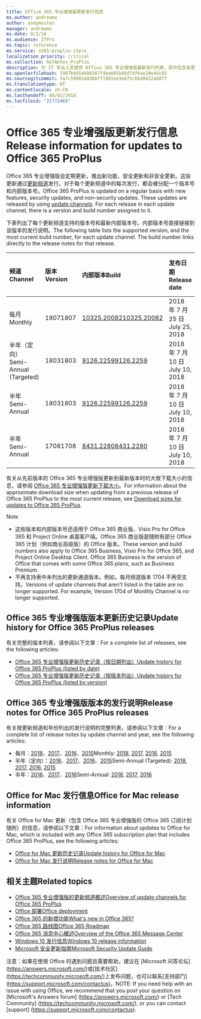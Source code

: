 ```yaml
---
title: Office 365 专业增强版更新发行信息
ms.author: andrewmo
author: andymosten
manager: andrewmo
ms.date: 8/2/18
ms.audience: ITPro
ms.topic: reference
ms.service: o365-proplus-itpro
localization_priority: Critical
ms.collection: RelNotes_ProPlus
description: 为 IT 专业人员提供 Office 365 专业增强版最新发行列表，其中包含各更新频道和发行说明链接以及更新历史记录
ms.openlocfilehash: f407b9554688387f4ba085b66d7df6ae28e4dc95
ms.sourcegitcommit: 3a7c59901d43bbff19d1ee3e675c66d0412ab8f7
ms.translationtype: HT
ms.contentlocale: zh-CN
ms.lasthandoff: 08/02/2018
ms.locfileid: "21772469"
---
```

# <a name="release-information-for-updates-to-office-365-proplus"></a><span data-ttu-id="5e541-103">Office 365 专业增强版更新发行信息</span><span class="sxs-lookup"><span data-stu-id="5e541-103">Release information for updates to Office 365 ProPlus</span></span>

<span data-ttu-id="5e541-p101">Office 365 专业增强版会定期更新，推出新功能、安全更新和非安全更新。这些更新通过[更新频道](https://docs.microsoft.com/deployoffice/overview-of-update-channels-for-office-365-proplus)发行。对于每个更新频道中的每次发行，都会被分配一个版本号和内部版本号。</span><span class="sxs-lookup"><span data-stu-id="5e541-p101">Office 365 ProPlus is updated on a regular basis with new features, security updates, and non-security updates. These updates are released by using [update channels](https://docs.microsoft.com/deployoffice/overview-of-update-channels-for-office-365-proplus). For each release in each update channel, there is a version and build number assigned to it.</span></span> 

<span data-ttu-id="5e541-p102">下表列出了每个更新频道支持的版本号和最新内部版本号。内部版本号直接链接到该版本的发行说明。</span><span class="sxs-lookup"><span data-stu-id="5e541-p102">The following table lists the supported version, and the most current build number, for each update channel. The build number links directly to the release notes for that release.</span></span> 

  
|<span data-ttu-id="5e541-109">**频道**</span><span class="sxs-lookup"><span data-stu-id="5e541-109">**Channel**</span></span>|<span data-ttu-id="5e541-110">**版本**</span><span class="sxs-lookup"><span data-stu-id="5e541-110">**Version**</span></span>|<span data-ttu-id="5e541-111">**内部版本**</span><span class="sxs-lookup"><span data-stu-id="5e541-111">**Build**</span></span>|<span data-ttu-id="5e541-112">**发布日期**</span><span class="sxs-lookup"><span data-stu-id="5e541-112">**Release date**</span></span>|<span data-ttu-id="5e541-113">**支持当前版本截至**</span><span class="sxs-lookup"><span data-stu-id="5e541-113">**Current version until**</span></span>|
|:-----|:-----|:-----|:-----|:-----|
|<span data-ttu-id="5e541-114">每月</span><span class="sxs-lookup"><span data-stu-id="5e541-114">Monthly</span></span>  <br/> |<span data-ttu-id="5e541-115">1807</span><span class="sxs-lookup"><span data-stu-id="5e541-115">1807</span></span>  <br/> |[<span data-ttu-id="5e541-116">10325.20082</span><span class="sxs-lookup"><span data-stu-id="5e541-116">10325.20082</span></span>](monthly-channel-2018.md#version-1807-july-25)  <br/> | <span data-ttu-id="5e541-117">2018 年 7 月 25 日</span><span class="sxs-lookup"><span data-stu-id="5e541-117">July 25, 2018</span></span>  <br/> |<span data-ttu-id="5e541-118">版本 1808 已发布</span><span class="sxs-lookup"><span data-stu-id="5e541-118">Version 1807 is released</span></span> <br/>|
|<span data-ttu-id="5e541-119">半年（定向）</span><span class="sxs-lookup"><span data-stu-id="5e541-119">Semi-Annual (Targeted)</span></span>  <br/> |<span data-ttu-id="5e541-120">1803</span><span class="sxs-lookup"><span data-stu-id="5e541-120">1803</span></span>  <br/> |[<span data-ttu-id="5e541-121">9126.2259</span><span class="sxs-lookup"><span data-stu-id="5e541-121">9126.2259</span></span>](semi-annual-channel-targeted-2018.md#version-1803-july-10)  <br/> | <span data-ttu-id="5e541-122">2018 年 7 月 10 日</span><span class="sxs-lookup"><span data-stu-id="5e541-122">July 10, 2018</span></span>  <br/> |<span data-ttu-id="5e541-123">2018 年 9 月 11 日</span><span class="sxs-lookup"><span data-stu-id="5e541-123">September 11, 2018</span></span> <br/>|
|<span data-ttu-id="5e541-124">半年</span><span class="sxs-lookup"><span data-stu-id="5e541-124">Semi-Annual</span></span> <br/> |<span data-ttu-id="5e541-125">1803</span><span class="sxs-lookup"><span data-stu-id="5e541-125">1803</span></span>  <br/> | [<span data-ttu-id="5e541-126">9126.2259</span><span class="sxs-lookup"><span data-stu-id="5e541-126">9126.2259</span></span>](semi-annual-channel-2018.md#version-1803-july-10) <br/> |<span data-ttu-id="5e541-127">2018 年 7 月 10 日</span><span class="sxs-lookup"><span data-stu-id="5e541-127">July 10, 2018</span></span>  <br/> |<span data-ttu-id="5e541-128">2019 年 1 月 8 日</span><span class="sxs-lookup"><span data-stu-id="5e541-128">January 8, 2019</span></span> <br/>|
|<span data-ttu-id="5e541-129">半年</span><span class="sxs-lookup"><span data-stu-id="5e541-129">Semi-Annual</span></span> <br/> |<span data-ttu-id="5e541-130">1708</span><span class="sxs-lookup"><span data-stu-id="5e541-130">1708</span></span>  <br/> |[<span data-ttu-id="5e541-131">8431.2280</span><span class="sxs-lookup"><span data-stu-id="5e541-131">8431.2280</span></span>](semi-annual-channel-2018.md#version-1708-july-10)  <br/> | <span data-ttu-id="5e541-132">2018 年 7 月 10 日</span><span class="sxs-lookup"><span data-stu-id="5e541-132">July 10, 2018</span></span>  <br/> |<span data-ttu-id="5e541-133">2019 年 3 月 12 日</span><span class="sxs-lookup"><span data-stu-id="5e541-133">March 12, 2019</span></span> <br/>|

<span data-ttu-id="5e541-134">有关从先前版本的 Office 365 专业增强版更新到最新版本时的大致下载大小的信息，请参阅 [Office 365 专业增强版更新下载大小](download-sizes-office365-proplus-updates.md)。</span><span class="sxs-lookup"><span data-stu-id="5e541-134">For information about the approximate download size when updating from a previous release of Office 365 ProPlus to the most current release, see [Download sizes for updates to Office 365 ProPlus](download-sizes-office365-proplus-updates.md).</span></span>

> [!NOTE]
> - <span data-ttu-id="5e541-p103">这些版本和内部版本号还适用于 Office 365 商业版、Visio Pro for Office 365 和 Project Online 桌面客户端。Office 365 商业版是随附有部分 Office 365 计划（例如商业高级版）的 Office 版本。</span><span class="sxs-lookup"><span data-stu-id="5e541-p103">These version and build numbers also apply to Office 365 Business, Visio Pro for Office 365, and Project Online Desktop Client. Office 365 Business is the version of Office that comes with some Office 365 plans, such as Business Premium.</span></span>
> - <span data-ttu-id="5e541-p104">不再支持表中未列出的更新通道版本。例如，每月频道版本 1704 不再受支持。</span><span class="sxs-lookup"><span data-stu-id="5e541-p104">Versions of update channels that aren't listed in the table are no longer supported. For example, Version 1704 of Monthly Channel is no longer supported.</span></span> 


## <a name="update-history-for-office-365-proplus-releases"></a><span data-ttu-id="5e541-139">Office 365 专业增强版版本更新历史记录</span><span class="sxs-lookup"><span data-stu-id="5e541-139">Update history for Office 365 ProPlus releases</span></span>

<span data-ttu-id="5e541-140">有关完整的版本列表，请参阅以下文章：</span><span class="sxs-lookup"><span data-stu-id="5e541-140">For a complete list of releases, see the following articles:</span></span>
 - [<span data-ttu-id="5e541-141">Office 365 专业增强版更新历史记录（按日期列出）</span><span class="sxs-lookup"><span data-stu-id="5e541-141">Update history for Office 365 ProPlus (listed by date)</span></span>](update-history-office365-proplus-by-date.md)
 - [<span data-ttu-id="5e541-142">Office 365 专业增强版更新历史记录（按版本列出）</span><span class="sxs-lookup"><span data-stu-id="5e541-142">Update history for Office 365 ProPlus (listed by version)</span></span>](update-history-office365-proplus-by-version.md)

## <a name="release-notes-for-office-365-proplus-releases"></a><span data-ttu-id="5e541-143">Office 365 专业增强版版本的发行说明</span><span class="sxs-lookup"><span data-stu-id="5e541-143">Release notes for Office 365 ProPlus releases</span></span>

<span data-ttu-id="5e541-144">有关按更新频道和年份列出的发行说明的完整列表，请参阅以下文章：</span><span class="sxs-lookup"><span data-stu-id="5e541-144">For a complete list of release notes by update channel and year, see the following articles:</span></span>
 - <span data-ttu-id="5e541-145">每月：[2018](monthly-channel-2018.md)、[2017](monthly-channel-2017.md)、[2016](monthly-channel-2016.md)、[2015](monthly-channel-2015.md)</span><span class="sxs-lookup"><span data-stu-id="5e541-145">Monthly: [2018](monthly-channel-2018.md), [2017](monthly-channel-2017.md), [2016](monthly-channel-2016.md), [2015](monthly-channel-2015.md)</span></span>
 - <span data-ttu-id="5e541-146">半年（定向）：[2018](semi-annual-channel-targeted-2018.md)、[2017](semi-annual-channel-targeted-2017.md)、[2016](semi-annual-channel-targeted-2016.md)、[2015](semi-annual-channel-targeted-2015.md)</span><span class="sxs-lookup"><span data-stu-id="5e541-146">Semi-Annual (Targeted): [2018](semi-annual-channel-targeted-2018.md), [2017](semi-annual-channel-targeted-2017.md), [2016](semi-annual-channel-targeted-2016.md), [2015](semi-annual-channel-targeted-2015.md)</span></span>
 - <span data-ttu-id="5e541-147">半年：[2018](semi-annual-channel-2018.md)、[2017](semi-annual-channel-2017.md)、[2016](semi-annual-channel-2016.md)</span><span class="sxs-lookup"><span data-stu-id="5e541-147">Semi-Annual: [2018](semi-annual-channel-2018.md), [2017](semi-annual-channel-2017.md), [2016](semi-annual-channel-2016.md)</span></span>

## <a name="office-for-mac-release-information"></a><span data-ttu-id="5e541-148">Office for Mac 发行信息</span><span class="sxs-lookup"><span data-stu-id="5e541-148">Office for Mac release information</span></span>

<span data-ttu-id="5e541-149">有关 Office for Mac 更新（包含 Office 365 专业增强版的 Office 365 订阅计划随附）的信息，请参阅以下文章：</span><span class="sxs-lookup"><span data-stu-id="5e541-149">For information about updates to Office for Mac, which is included with any Office 365 subscription plan that includes Office 365 ProPlus, see the following articles:</span></span>
 - [<span data-ttu-id="5e541-150">Office for Mac 更新历史记录</span><span class="sxs-lookup"><span data-stu-id="5e541-150">Update history for Office for Mac</span></span>](update-history-office-for-mac.md)
 - [<span data-ttu-id="5e541-151">Office for Mac 发行说明</span><span class="sxs-lookup"><span data-stu-id="5e541-151">Release notes for Office for Mac</span></span>](release-notes-office-for-mac.md)


## <a name="related-topics"></a><span data-ttu-id="5e541-152">相关主题</span><span class="sxs-lookup"><span data-stu-id="5e541-152">Related topics</span></span>

- [<span data-ttu-id="5e541-153">Office 365 专业增强版的更新频道概述</span><span class="sxs-lookup"><span data-stu-id="5e541-153">Overview of update channels for Office 365 ProPlus</span></span>](https://docs.microsoft.com/deployoffice/overview-of-update-channels-for-office-365-proplus)
- [<span data-ttu-id="5e541-154">Office 部署</span><span class="sxs-lookup"><span data-stu-id="5e541-154">Office deployment</span></span>](https://docs.microsoft.com/deployoffice/)
- [<span data-ttu-id="5e541-155">Office 365 的新增功能</span><span class="sxs-lookup"><span data-stu-id="5e541-155">What's new in Office 365?</span></span>](https://support.office.com/article/95c8d81d-08ba-42c1-914f-bca4603e1426)
- [<span data-ttu-id="5e541-156">Office 365 路线图</span><span class="sxs-lookup"><span data-stu-id="5e541-156">Office 365 Roadmap</span></span>](https://products.office.com/business/office-365-roadmap)
- [<span data-ttu-id="5e541-157">Office 365 消息中心概述</span><span class="sxs-lookup"><span data-stu-id="5e541-157">Overview of the Office 365 Message Center</span></span>](https://support.office.com/article/38fb3333-bfcc-4340-a37b-deda509c2093)
- [<span data-ttu-id="5e541-158">Windows 10 发行信息</span><span class="sxs-lookup"><span data-stu-id="5e541-158">Windows 10 release information</span></span>](https://www.microsoft.com/itpro/windows-10/release-information)
- [<span data-ttu-id="5e541-159">Microsoft 安全更新指南</span><span class="sxs-lookup"><span data-stu-id="5e541-159">Microsoft Security Update Guide</span></span>](https://portal.msrc.microsoft.com/)

<span data-ttu-id="5e541-160">注意：如果在使用 Office 时遇到问题且需要帮助，建议在 [Microsoft 问答论坛] (https://answers.microsoft.com/)或[技术社区] (https://techcommunity.microsoft.com/)上发布问题，也可以联系[支持部门] (https://support.microsoft.com/contactus)。</span><span class="sxs-lookup"><span data-stu-id="5e541-160">NOTE: If you need help with an issue with using Office, we recommend that you post your question on [Microsoft's Answers forum] (https://answers.microsoft.com/) or [Tech Community] (https://techcommunity.microsoft.com/), or you can contact [support] (https://support.microsoft.com/contactus).</span></span>